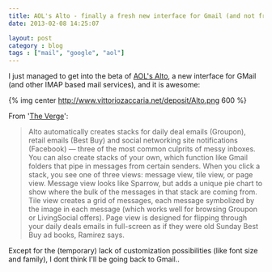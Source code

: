 ```yaml
---
title: AOL's Alto - finally a fresh new interface for Gmail (and not from Google)
date: 2013-02-08 14:25:07

layout: post
category : blog
tags : ["mail", "google", "aol"] 
---
```


I just managed to get into the beta of [AOL's Alto](http://www.altomail.com/), a new interface for GMail (and other IMAP based mail services), and it is awesome:

{% img center http://www.vittoriozaccaria.net/deposit/Alto.png 600 %}

From '[The Verge](http://www.theverge.com/2012/10/18/3518454/aol-launches-alto)':

> Alto automatically creates stacks for daily deal emails (Groupon), retail emails (Best Buy) and social networking site notifications (Facebook) — three of the most common culprits of messy inboxes. You can also create stacks of your own, which function like Gmail folders that pipe in messages from certain senders. When you click a stack, you see one of three views: message view, tile view, or page view. Message view looks like Sparrow, but adds a unique pie chart to show where the bulk of the messages in that stack are coming from. Tile view creates a grid of messages, each message symbolized by the image in each message (which works well for browsing Groupon or LivingSocial offers). Page view is designed for flipping through your daily deals emails in full-screen as if they were old Sunday Best Buy ad books, Ramirez says.

Except for the (temporary) lack of customization possibilities (like font size and family), I dont think I'll be going back to Gmail..
